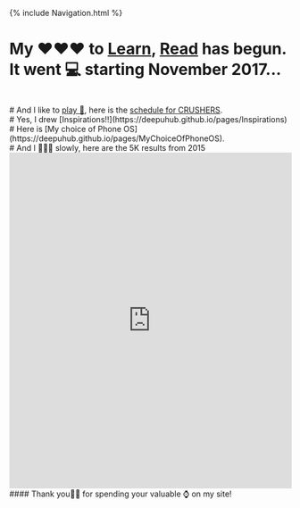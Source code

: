 {% include Navigation.html %}
<br>
# My ❤❤❤ to <a href="https://deepuhub.github.io/learning-list/" target="_blank">Learn</a>, <a href="https://deepuhub.github.io/reading-list/" target="_blank">Read</a> has begun. It went 💻 starting November 2017... 
<br>
# And I like to <a href="https://cricclubs.com/IndiaHouseHoustonPremierLeague/viewPlayer.do?playerId=648419&clubId=3935" target="_blank">play 🏏</a>, here is the <a href="https://cricclubs.com/IndiaHouseHoustonPremierLeague/teamSchedule.do?teamId=30&clubId=3935" target="_blank">schedule for CRUSHERS</a>.
<br>
# Yes, I drew [Inspirations!!](https://deepuhub.github.io/pages/Inspirations)
<br>
# Here is [My choice of Phone OS](https://deepuhub.github.io/pages/MyChoiceOfPhoneOS).
<br>
# And I 🏃🏽‍♂ slowly, here are the 5K results from 2015 
<iframe width="100%" height="600" frameborder="0" style="border: 1px solid #ddd;" src="https://runsignup.com/Race/Results/33280/IndividualResult/NCkT?#U13471980"></iframe>
<br>
#### Thank you🙏🏽 for spending your valuable ⌚ on my site!
